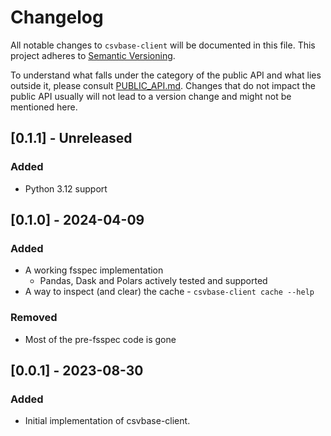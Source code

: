 # Changelog

All notable changes to `csvbase-client` will be documented in this file. This
project adheres to [Semantic Versioning](https://semver.org/).

To understand what falls under the category of the public API and what lies
outside it, please consult [PUBLIC_API.md](PUBLIC_API.md). Changes that do not
impact the public API usually will not lead to a version change and might not
be mentioned here.

## [0.1.1] - Unreleased

### Added

- Python 3.12 support

## [0.1.0] - 2024-04-09

### Added
- A working fsspec implementation
  - Pandas, Dask and Polars actively tested and supported
- A way to inspect (and clear) the cache - `csvbase-client cache --help`

### Removed
- Most of the pre-fsspec code is gone

## [0.0.1] - 2023-08-30

### Added
- Initial implementation of csvbase-client.
